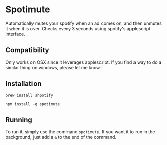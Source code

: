 # Spotimute
Automatically mutes your spotify when an ad comes on, and then unmutes it when it is over. Checks every 3 seconds using spotify's applescript interface.
## Compatibility
Only works on OSX since it leverages applescript. If you find a way to do a similar thing on windows, please let me know!
## Installation
`brew install shpotify`

`npm install -g spotimute`

## Running
To run it, simply use the command `spotimute`. If you want it to run in the background, just add a `&` to the end of the command.
